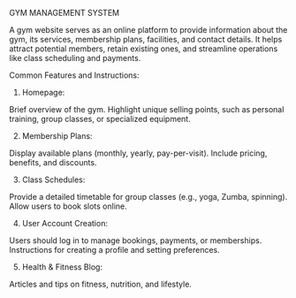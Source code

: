 GYM MANAGEMENT SYSTEM

A gym website serves as an online platform to provide information about the gym, its services, membership plans, facilities, and contact details. It helps attract potential members, retain existing ones, and streamline operations like class scheduling and payments.

Common Features and Instructions:

1. Homepage:

Brief overview of the gym.
Highlight unique selling points, such as personal training, group classes, or specialized equipment.

2. Membership Plans:

Display available plans (monthly, yearly, pay-per-visit).
Include pricing, benefits, and discounts.

3. Class Schedules:

Provide a detailed timetable for group classes (e.g., yoga, Zumba, spinning).
Allow users to book slots online.

4. User Account Creation:

Users should log in to manage bookings, payments, or memberships.
Instructions for creating a profile and setting preferences.


5. Health & Fitness Blog:

Articles and tips on fitness, nutrition, and lifestyle.
